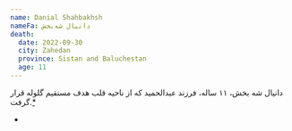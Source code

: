 ```yaml
---
name: Danial Shahbakhsh
nameFa: دانیال شه‌بخش
death:
  date: 2022-09-30
  city: Zahedan
  province: Sistan and Baluchestan
  age: 11
---
```


دانیال شه بخش، ۱۱ ساله، فرزند عبدالحمید که از ناحیه قلب هدف مستقیم گلوله قرار گرفت.[*][1]




- [1]: https://www.tribunezamaneh.com/archives/324583